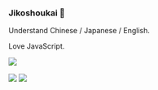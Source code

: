 ### Jikoshoukai 👋

Understand Chinese / Japanese / English.

Love JavaScript.

![](https://visitor-badge.glitch.me/badge?page_id=toyobayashi%2Ftoyobabayashi%2FREADME.md)

<img align="center" src="https://github-readme-stats.vercel.app/api/top-langs/?username=toyobayashi&hide=c&card_width=275&theme=vue-dark" /> <img align="center" src="https://github-readme-stats.vercel.app/api?username=toyobayashi&count_private=true&show_icons=true&line_height=33&include_all_commits=true&theme=vue-dark" />

<!--
**toyobayashi/toyobayashi** is a ✨ _special_ ✨ repository because its `README.md` (this file) appears on your GitHub profile.

Here are some ideas to get you started:

- 🔭 I’m currently working on ...
- 🌱 I’m currently learning ...
- 👯 I’m looking to collaborate on ...
- 🤔 I’m looking for help with ...
- 💬 Ask me about ...
- 📫 How to reach me: ...
- 😄 Pronouns: ...
- ⚡ Fun fact: ...
-->
